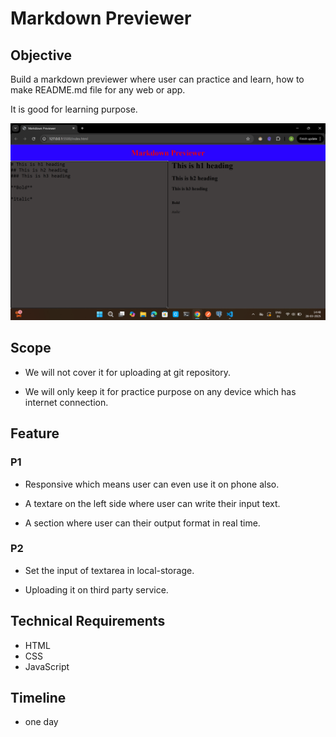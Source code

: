 # Markdown Previewer

## Objective

Build a markdown previewer where user can practice and learn, how to make README.md file for any web or app.

It is good for learning purpose.

![alt text](https://github.com/Abhishekharsh007/MarkdownPreviewer/blob/main/markprev.png?raw=true)

## Scope

- We will not cover it for uploading at git repository.

- We will only keep it for practice purpose on any device which has internet connection.

## Feature

### P1

- Responsive which means user can even use it on phone also.

- A textare on the left side where user can write their input text.

- A section where user can their output format in real time.

### P2

- Set the input of textarea in local-storage.

- Uploading it on third party service.


## Technical Requirements

* HTML
* CSS
* JavaScript

## Timeline

- one day
